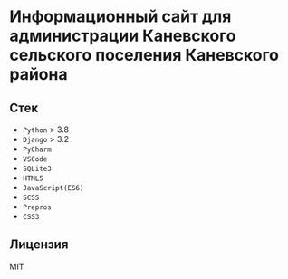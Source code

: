 # Информационный сайт для администрации Каневского сельского поселения Каневского района

## Стек

* `Python` > 3.8
* `Django` > 3.2
* `PyCharm`
* `VSCode`
* `SQLite3`
* `HTML5`
* `JavaScript(ES6)`
* `SCSS`
* `Prepros`
* `CSS3`

## Лицензия

MIT
